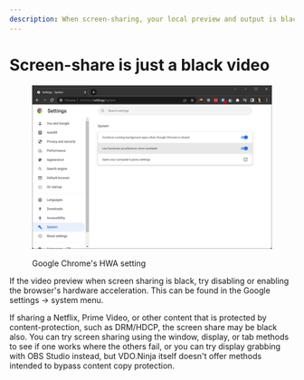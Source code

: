 ```yaml
---
description: When screen-sharing, your local preview and output is black
---
```


# Screen-share is just a black video

<figure><img src="../.gitbook/assets/image (35).png" alt=""><figcaption><p>Google Chrome's HWA setting</p></figcaption></figure>

If the video preview when screen sharing is black, try disabling or enabling the browser's hardware acceleration. This can be found in the Google settings -> system menu.

If sharing a Netflix, Prime Video, or other content that is protected by content-protection, such as DRM/HDCP, the screen share may be black also. You can try screen sharing using the window, display, or tab methods to see if one works where the others fail, or you can try display grabbing with OBS Studio instead, but VDO.Ninja itself doesn't offer methods intended to bypass content copy protection.
